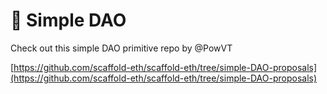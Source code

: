 # 📩 Simple DAO

Check out this simple DAO primitive repo by @PowVT

[https://github.com/scaffold-eth/scaffold-eth/tree/simple-DAO-proposals](https://github.com/scaffold-eth/scaffold-eth/tree/simple-DAO-proposals)
